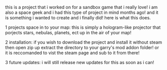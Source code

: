 this is a project that i worked on for a sandbox game that i really love! i am also a space geek and i had this type of project in mind months ago! and it is something i wanted to create and i finally did! 
here is what this does.

1 projects space in to your map:
this is simply a hologram-like projector that porjects stars, nebulas, planets, ect up in the air of your map!


2 installation:
if you wish to download the project and install it without steam then open zip up extract the directory to
your garry's mod addon folder! or it is reccomanded to vist the steam page and sub to it from there!

3 future updates:
i will still release new updates for this as soon as i can!
